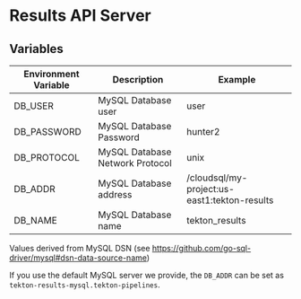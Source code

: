 # Results API Server

## Variables

| Environment Variable | Description                     | Example                                      |
| -------------------- | ------------------------------- | -------------------------------------------- |
| DB_USER              | MySQL Database user             | user                                         |
| DB_PASSWORD          | MySQL Database Password         | hunter2                                      |
| DB_PROTOCOL          | MySQL Database Network Protocol | unix                                         |
| DB_ADDR              | MySQL Database address          | /cloudsql/my-project:us-east1:tekton-results |
| DB_NAME              | MySQL Database name             | tekton_results                               |

Values derived from MySQL DSN (see
https://github.com/go-sql-driver/mysql#dsn-data-source-name)

If you use the default MySQL server we provide, the `DB_ADDR` can be set as `tekton-results-mysql.tekton-pipelines`.
